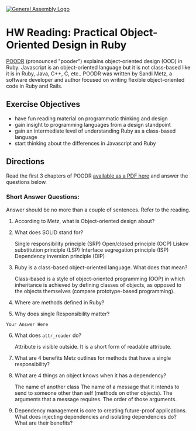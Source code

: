[![General Assembly Logo](https://camo.githubusercontent.com/1a91b05b8f4d44b5bbfb83abac2b0996d8e26c92/687474703a2f2f692e696d6775722e636f6d2f6b6538555354712e706e67)](https://generalassemb.ly/education/web-development-immersive)

# HW Reading: Practical Object-Oriented Design in Ruby

[POODR](http://www.poodr.com/) (pronounced "pooder") explains object-oriented design (OOD) in Ruby. Javascript is an object-oriented language but it is not class-based like it is in Ruby, Java, C++, C, etc.. POODR was written by Sandi Metz, a software developer and author focused on writing flexible object-oriented code in Ruby and Rails.

## Exercise Objectives

- have fun reading material on programmatic thinking and design
- gain insight to programming languages from a design standpoint
- gain an intermediate level of understanding Ruby as a class-based language
- start thinking about the differences in Javascript and Ruby

## Directions

Read the first 3 chapters of POODR [available as a PDF here](https://github.com/edenzik/cs105b/blob/master/books/Practical%20Object-Oriented%20Design%20in%20Ruby.pdf) and answer the questions below.




### Short Answer Questions:

Answer should be no more than a couple of sentences. Refer to the reading.

1. According to Metz, what is Object-oriented design about?



2. What does SOLID stand for?

    Single responsibility principle (SRP)
    Open/closed principle (OCP)
    Liskov substitution principle (LSP)
    Interface segregation principle (ISP)
    Dependency inversion principle (DIP)

3. Ruby is a class-based object-oriented language. What does that mean?


    Class-based is a style of object-oriented programming (OOP) in which inheritance is achieved by defining classes of objects, as opposed to the objects themselves (compare prototype-based programming).


4. Where are methods defined in Ruby?



5. Why does single Responsibility matter?

```
Your Answer Here
```

6. What does `attr_reader` do?

    Attribute is visible outside. It is a short form of readable attribute. 

7. What are 4 benefits Metz outlines for methods that have a single responsibility?



8. What are 4 things an object knows when it has a dependency?

    The name of another class
    The name of a message that it intends to send to someone other than self (methods on other objects).
    The arguments that a message requires.
    The order of those arguments.

9. Dependency management is core to creating future-proof applications. What does injecting dependencies and isolating dependencies do? What are their benefits?

    
